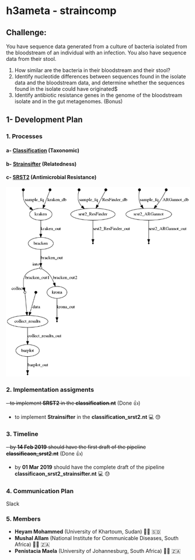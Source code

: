 # h3ameta - straincomp

## Challenge:
You have sequence data generated from a culture of bacteria isolated from the bloodstream of an individual with an infection. You also have sequence data from their stool.
1. How similar are the bacteria in their bloodstream and their stool?
2. Identify nucleotide differences between sequences found in the isolate data and the bloodstream data, and determine whether the sequences found in the isolate could have originated$
3. Identify antibiotic resistance genes in the genome of the bloodstream isolate and in the gut metagenomes. (Bonus)

## 1- Development Plan

### 1. Processes
#### a- [Classification](https://github.com/h3abionet/h3ameta/tree/master/examples/taxonomic_classification) (Taxonomic)
#### b- [Strainsifter](https://github.com/tamburinif/StrainSifter) (Relatedness)
#### c- [SRST2](https://github.com/katholt/srst2) (Antimicrobial Resistance)

![classification_srst2_flowchart"](https://github.com/h3abionet/h3ameta/blob/master/straincomp/classification_srst2_dag.png "classification_srst2_flowchart")

### 2. Implementation assigments
~~- to implement **SRST2** in the **classification.nt**~~ (Done :+1:)
- to implement **Strainsifter** in the **classification_srst2.nt** :computer: :sweat:

### 3. Timeline
~~- by **14 Feb 2019** should have the first draft of the pipeline **classificaon_srst2.nt**~~ (Done :+1:)
- by **01 Mar 2019** should have the complete draft of the pipeline **classificaon_srst2_strainsifter.nt** :computer: :sweat:

### 4. Communication Plan
Slack

### 5. Members
- **Heyam Mohammed** (University of Khartoum, Sudan) 👩🏻 🇸🇩
- **Mushal Allam** (National Institute for Communicable Diseases, South Africa) 👨🏽 🇿🇦
- **Penistacia Maela** (University of Johannesburg, South Africa) 👩🏻 🇿🇦
